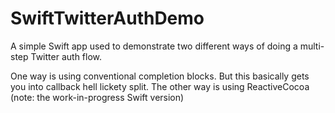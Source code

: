 # SwiftTwitterAuthDemo

A simple Swift app used to demonstrate two different ways of doing a multi-step Twitter auth flow.

One way is using conventional completion blocks. But this basically gets you into callback hell lickety split.
The other way is using ReactiveCocoa (note: the work-in-progress Swift version)

